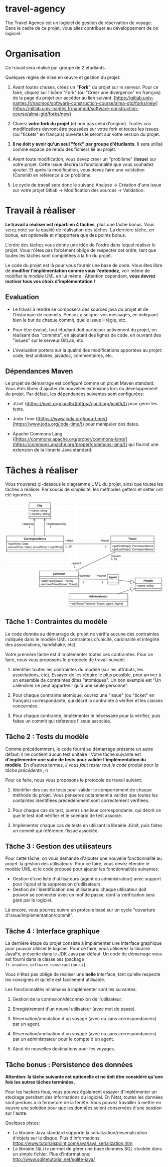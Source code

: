 # travel-agency

The Travel Agency est un logiciel de gestion de réservation de voyage.
Dans le cadre de ce projet, vous allez contribuer au développement de ce logiciel.


# Organisation

Ce travail sera réalisé par groupe de 2 étudiants.

Quelques règles de mise en œuvre et gestion du projet:

1. Avant toutes choses, créez un **"Fork"** du projet sur le serveur.
Pour ce faire, cliquez sur l'icône "Fork" (ou "Créer une divergence" en français) de la page du projet our accéder au lien suivant: [https://gitlab.univ-nantes.fr/naomod/software-construction-course/alma-gtd/forks/new](https://gitlab.univ-nantes.fr/naomod/software-construction-course/alma-gtd/forks/new)

2. Clonez **votre fork du projet** (et non pas celui d'origine). Toutes vos modifications devront être poussées sur votre fork et toutes les issues (ou "tickets" en français) ouvertes le seront sur votre version du projet.

3. **Il ne doit y avoir qu'un seul "fork" par groupe d'étudiants.** Il sera utilisé comme espace de rendu des fichiers lié au projet.

4. Avant toute modification, vous devez créer un "problème" (**Issue**) sur votre projet. Cette issue décrira la fonctionnalité que vous souhaitez ajouter. Et après la modification, vous devez faire une validation (Commit) en référence à ce problème.

5. Le cycle de travail sera donc le suivant: Analyse -> Création d'une issue sur votre projet Gitlab -> Modification des sources -> Validation.

# Travail à réaliser

**Le travail à réaliser est réparti en 4 tâches**, plus une tâche bonus. Vous serez noté sur la qualité de réalisation des tâches. La dernière tâche, en bonus, est optionelle et n'apportera que des points bonus.

L'ordre des tâches vous donne une idée de l'ordre dans lequel réaliser le projet. Vous n'êtes pas forcément obligé de respecter cet ordre, tant que toutes les tâches sont complétées à la fin du projet.

Le code du projet est là pour vous fournir une base de code. Vous êtes libre de **modifier l'implémentation comme vous l'entendez**, voir même de modifier le modèle UML en lui même ! Attention cependant, **vous devrez motiver tous vos choix d'implémentation !**

## Evaluation

* Le travail à rendre se composera des sources java du projet et de l'historique de commits. Pensez à soigner vos messages, en indiquant bien le but de chaque commit, quelle issue il règle, etc.

* Pour être évalué, tout étudiant doit participer activement du projet, en réalisant des "commits", en ajoutant des lignes de code, en ouvrant des "issues" sur le serveur GitLab, etc.

* L'évaluation portera sur la qualité des modifications apportées au projet: code, test unitaires, javadoc, commentaires, etc.

## Dépendances Maven

Le projet de démarrage est configuré comme un projet Maven standard. Vous êtes libres d'ajouter de nouvelles extensions lors du développement du projet. Par défaut, les dépendances suivantes sont configurées:
* JUnit ([https://junit.org/junit5/](https://junit.org/junit5/)) pour gérer les tests.

* Joda Time ([https://www.joda.org/joda-time/](https://www.joda.org/joda-time/)) pour manipuler des dates.

* Apache Commons Lang ([https://commons.apache.org/proper/commons-lang/](https://commons.apache.org/proper/commons-lang/)) qui fournit une extension de la librairie Java standard.

# Tâches à réaliser

Vous trouverez çi-dessous le diagramme UML du projet, ainsi que toutes les tâches à réaliser.
Par soucis de simplicité, les méthodes getters et setter ont été ignorées.

![UML projet](uml.png)

## Tâche 1 : Contraintes du modèle

Le code donnée au démarrage du projet ne vérifie aucune des contraintes indiquée dans le modèle UML (contraintes d'unicité, cardinalité et intégrité des associations, handshake, etc).

Votre première tâche est d'implémenter toutes ces contraintes. Pour ce faire, nous vous proposons le protocole de travail suivant:

1. Identifier toutes les contraintes du modèle (sur les attributs, les associations, etc). Essayer de les réduire le plus possible, pour arriver à un ensemble de contraintes dites "atomiques". Un bon exemple est "Un calendrier ne peut appartenir qu'à une seule personne".

2. Pour chaque contrainte atomique, ouvrez une "issue" (ou "ticket" en français) correspondante, qui décrit la contrainte à vérifier et les classes concernées.

3. Pour chaque contrainte, implémenter le nécessaire pour la vérifier, puis faites un commit qui référence l'issue associée.

## Tâche 2 : Tests du modèle

Comme précédemment, le code fourni au démarrage présente un autre défaut: il ne contient aucun test unitaire ! Votre tâche suivante est **d'implémenter une suite de tests pour valider l'implémentation du modèle**. En d'autres termes, *il vous faut tester tout le code produit pour la tâche précédente* ;-)

Pour ce faire, nous vous proposons le protocole de travail suivant:

1. Identifier des cas de tests pour valider le comportement de chaque méthode du projet. Vous penserez notamment à valider que toutes les containtes identifiées précédemment sont correctement vérifiées.

2. Pour chaque cas de test, ouvrez une isue correspondante, qui décrit ce que le test doit vérifier et le scénario de test associé.

3. Implémenter chaque cas de tests en utilisant la librairie JUnit, puis faites un commit qui référence l'issue associée.

## Tâche 3 : Gestion des utilisateurs

Pour cette tâche, on vous demande d'ajouter une nouvelle fonctionnalité au projet: la gestion des utilisateurs. Pour ce faire, vous devez étendre le modèle UML et le code proposé pour ajouter les fonctionnalités suivantes:

* Gestion d'une liste d'utilisateurs (agent ou administrateur) avec support pour l'ajout et la suppression d'utilisateurs.
* Gestion de l'identification des utilisateurs: chaque utilisateur doit pouvoir se connecter avec un mot de passe, dont la vérification sera géré par le logiciel.

Là encore, vous pourrez suivre un protcole basé sur un cycle "ouverture d'issue/implémentation/commit".

## Tâche 4 : Interface graphique

La dernière étape du projet consiste à implémenter une interface graphique pour pouvoir utiliser le logiciel. Pour ce faire, vous utiliserez la librairie JavaFx, présente dans le JDK Java par défaut. Un code de démarrage vous est fourni dans la classe `GUI` (package `fr.unantes.software.construction.ui`).

Vous n'êtes pas obligé de réaliser une **belle** interface, tant qu'elle respecte les consignes et qu'elle est facilement utilisable.

Les fonctionnalités minimales à implémenter sont les suivantes:
1. Gestion de la connexion/déconnexion de l'utilisateur.

2. Enregistrement d'un nouvel utilisateur (avec mot de passe).

3. Réservation/annulation d'un voyage (avec ou sans correspondances) par un agent.

4. Réservation/annluation d'un voyage (avec ou sans correspondances) par un administrateur pour le compte d'un agent.

5. Ajout de nouvelles destinations pour les voyages.

## Tâche bonus : Persistence des données

**Attention: la tâche suivante est optionelle et ne doit être considéré qu'une fois les autres tâches terminées.**

Pour les hackers fous, vous pouvez également essayer d'implémenter un stockage persitant des informations du logiciel. En l'état, toutes les données sont perdues à la fermeture de la fenête. Vous pouvez travailler à mettre en oeuvre une solution pour que les données soient conservées d'une session sur l'autre.

Quelques pistes:
* La librairie Java standard supporte la serialization/deserialization d'objets sur le disque. Plus d'informations: https://www.tutorialspoint.com/java/java_serialization.htm
* La librairie `SQLite` permet de gérer une base données SQL stockée dans un simple fichier. Plus d'informations: http://www.sqlitetutorial.net/sqlite-java/
